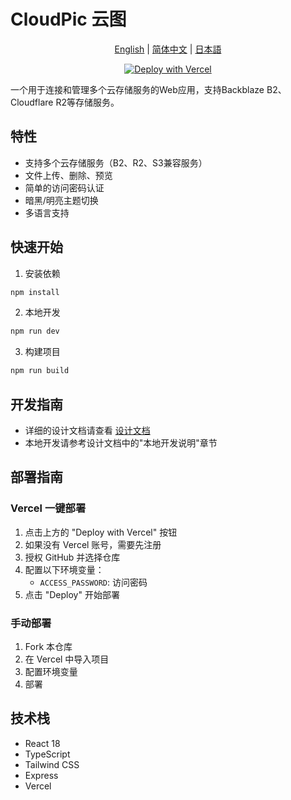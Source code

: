 # CloudPic 云图

<div align="center">

[English](./docs/translations/README.en.md) | [简体中文](./README.md) | [日本語](./docs/translations/README.ja.md)

[![Deploy with Vercel](https://vercel.com/button)](https://vercel.com/new/clone?repository-url=https%3A%2F%2Fgithub.com%2FAirlur%2FCloudPic)

</div>

一个用于连接和管理多个云存储服务的Web应用，支持Backblaze B2、Cloudflare R2等存储服务。

## 特性

- 支持多个云存储服务（B2、R2、S3兼容服务）
- 文件上传、删除、预览
- 简单的访问密码认证
- 暗黑/明亮主题切换
- 多语言支持

## 快速开始

1. 安装依赖
```bash
npm install
```

2. 本地开发
```bash
npm run dev
```

3. 构建项目
```bash
npm run build
```

## 开发指南

- 详细的设计文档请查看 [设计文档](docs/design.md)
- 本地开发请参考设计文档中的"本地开发说明"章节

## 部署指南

### Vercel 一键部署

1. 点击上方的 "Deploy with Vercel" 按钮
2. 如果没有 Vercel 账号，需要先注册
3. 授权 GitHub 并选择仓库
4. 配置以下环境变量：
   - `ACCESS_PASSWORD`: 访问密码
5. 点击 "Deploy" 开始部署

### 手动部署

1. Fork 本仓库
2. 在 Vercel 中导入项目
3. 配置环境变量
4. 部署

## 技术栈

- React 18
- TypeScript
- Tailwind CSS
- Express
- Vercel 